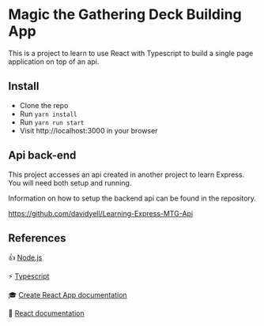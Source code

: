 # Magic the Gathering Deck Building App

This is a project to learn to use React with Typescript to build a single page application on top of an api.

## Install

* Clone the repo
* Run `yarn install`
* Run `yarn run start`
* Visit http://localhost:3000 in your browser

## Api back-end

This project accesses an api created in another project to learn Express. You will need both setup and running.

Information on how to setup the backend api can be found in the repository.

https://github.com/davidyell/Learning-Express-MTG-Api

## References

:thumbsup: [Node.js](https://nodejs.org/en/about/)

:zap: [Typescript](https://www.typescriptlang.org/)  

:mortar_board: [Create React App documentation](https://facebook.github.io/create-react-app/docs/getting-started)

:partying_face: [React documentation](https://reactjs.org/)
